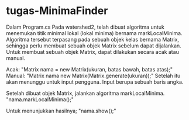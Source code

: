 # tugas-MinimaFinder
Dalam Program.cs
Pada watershed2, telah dibuat algoritma untuk menemukan titik minimal lokal (lokal minima) bernama markLocalMinima. Algoritma tersebut terpasang pada sebuah objek kelas bernama Matrix, sehingga perlu membuat sebuah objek Matrix sebelum dapat dijalankan.
Untuk membuat sebuah objek Matrix, dapat dilakukan secara acak atau manual.

Acak:
"Matrix nama = new Matrix(ukuran, batas bawah, batas atas);"
Manual:
"Matrix nama new Matrix(Matrix.generate(ukuran));"
Setelah itu akan menunggu untuk input pengguna. Input berupa sebuah baris angka.

Setelah dibuat objek Matrix, jalankan algoritma markLocalMinima.
"nama.markLocalMinima();"

Untuk menunjukkan hasilnya;
"nama.show();"

